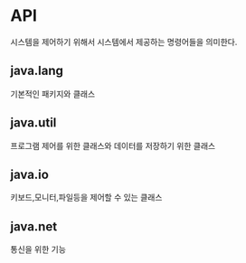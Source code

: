 # API

시스템을 제어하기 위해서 시스템에서 제공하는 명령어들을 의미한다.

<h2>java.lang</h2>
기본적인 패키지와 클래스
<h2>java.util</h2>
프로그램 제어를 위한 클래스와 데이터를 저장하기 위한 클래스
<h2>java.io</h2>
키보드,모니터,파일등을 제어할 수 있는 클래스
<h2>java.net</h2>
통신을 위한 기능
